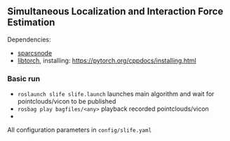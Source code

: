 ## Simultaneous Localization and Interaction Force Estimation
Dependencies:
* [sparcsnode](https://github.com/nicola-lissandrini/sparcsnode)
* [libtorch](https://download.pytorch.org/libtorch/nightly/cu113/libtorch-cxx11-abi-shared-with-deps-latest.zip), installing: https://pytorch.org/cppdocs/installing.html

### Basic run
* `roslaunch slife slife.launch` launches main algorithm and wait for pointclouds/vicon to be published
* `rosbag play bagfiles/<any>` playback recorded pointclouds/vicon
* 
All configuration parameters in `config/slife.yaml`
